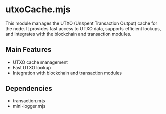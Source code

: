 # utxoCache.mjs

This module manages the UTXO (Unspent Transaction Output) cache for the node. It provides fast access to UTXO data, supports efficient lookups, and integrates with the blockchain and transaction modules.

## Main Features
- UTXO cache management
- Fast UTXO lookup
- Integration with blockchain and transaction modules

## Dependencies
- transaction.mjs
- mini-logger.mjs
